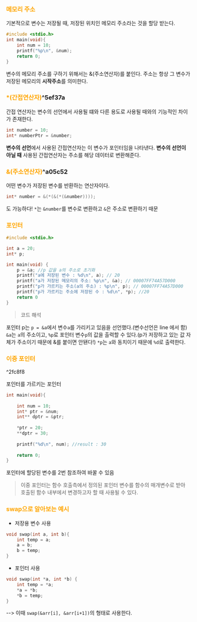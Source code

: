 ### <font color="orange">메모리 주소</font>

기본적으로 변수는 저장될 때, 저장된 위치인 메모리 주소라는 것을 할당 받는다.

```C
#include <stdio.h>
int main(void){
	int num = 10;
	printf("%p\n", &num);
	return 0;
}
```
변수의 메모리 주소를 구하기 위해서는 &(주소연산자)를 붙인다. 주소는 항상 그 변수가 저장된 메모리의 **시작주소**를 의미한다.


### <font color="orange">*(간접연산자)</font>^5ef37a

간접 연산자는 변수의 선언에서 사용될 떄와 다른 용도로 사용될 때와의 기능적인 차이가 존재한다.
```C
int number = 10;
int* numberPtr = &number;
```
**변수의 선언**에서 사용된 간접연산자는 이 변수가 포인터임을 나타낸다.
**변수의 선언이 아닐 때** 사용된 간접연산자는 주소를 해당 데이터로 변환해준다.

### <font color="orange">&(주소연산자)</font>^a05c52

어떤 변수가 저장된 변수를 반환하는 연산자이다.
```C
int* number = &(*(&(*(&number))));
```
도 가능하다! `*`는 `&number`를 변수로 변환하고 `&`은 주소로 변환하기 때문


### <font color="orange">포인터</font>

```C
#include <stdio.h>

int a = 20;
int* p;

int main(void) {
    p = &a; //p 값을 a의 주소로 초기화
    printf("a에 저장된 변수 : %d\n", a); // 20
    printf("a가 저장된 메모리의 주소: %p\n", &a); // 00007FF74A57D000
    printf("p가 가르키는 주소(a의 주소) : %p\n", p); // 00007FF74A57D000
    printf("p가 가르키는 주소에 저장된 수 : %d\n", *p); //20
    return 0
}
```

>코드 해석

포인터 p는 `p = &a`에서 변수`a`를 가리키고 있음을 선언했다.(변수선언은 line 에서 함)
`&a`는 `a`의 주소이고, `%p`로 포인터 변수`p`의 값을 출력할 수 있다.(p가 저장하고 있는 값 자체가 주소이기 때문에 &를 붙이면 안됀다!) `*p`는 `a`와 동치이기 때문에 `%d`로 출력한다.


### <font color="orange">이중 포인터</font>

^2fc8f8

포인터를 가르키는 포인터
```C
int main(void){
	
	int num = 10;
	int* ptr = &num;
	int** dptr = &ptr;
	
	*ptr = 20;
	**dptr = 30;
	
	printf("%d\n", num); //result : 30
	
	return 0;
}
```

포인터에 할당된 변수를 2번 참조하여 바꿀 수 있음

>이중 포인터는 함수 호출측에서 정의된 포인터 변수를 함수의 매개변수로 받아 호출된 함수 내부에서 변경하고자 할 때 사용될 수 있다.


### <font color="orange">swap으로 알아보는 예시</font>

- 저장용 변수 사용
```C
void swap(int a, int b){
	int temp = a;
	a = b;
	b = temp;
}
```
- 포인터 사용
```C
void swap(int *a, int *b) {
	int temp = *a;
	*a = *b;
	*b = temp;
}
```
--> 이때 `swap(&arr[i], &arr[i+1])`의 형태로 사용한다.

